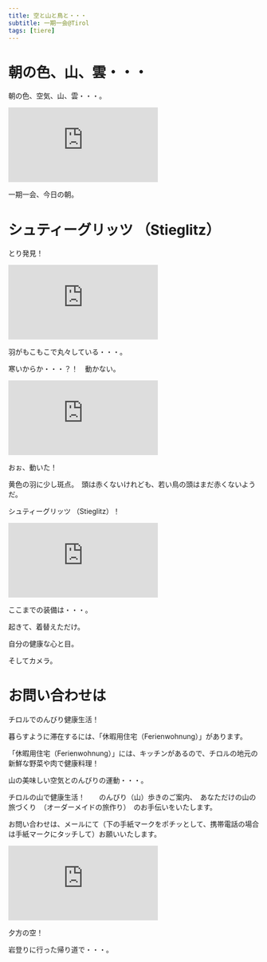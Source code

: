 ```yaml
---
title: 空と山と鳥と・・・   
subtitle: 一期一会@Tirol
tags: [tiere]
---
```


# 朝の色、山、雲・・・

朝の色、空気、山、雲・・・。

![20240918morgenbergwolken](https://piwigo.schickl.de/i.php?/upload/2024/09/21/20240921095854-e0fc4a22-me.jpg)

一期一会、今日の朝。


# シュティーグリッツ （Stieglitz）

とり発見！

![20240918stieglitz1](https://piwigo.schickl.de/i.php?/upload/2024/09/21/20240921095959-6dec48c3-me.jpg)

羽がもこもこで丸々している・・・。

寒いからか・・・？！　動かない。

![20240918stieglitz2](https://piwigo.schickl.de/i.php?/upload/2024/09/21/20240921100658-989ab2d6-me.jpg)

おぉ、動いた！

黄色の羽に少し斑点。　頭は赤くないけれども、若い鳥の頭はまだ赤くないようだ。

シュティーグリッツ （Stieglitz）！

![20240918stieglitz3](https://piwigo.schickl.de/i.php?/upload/2024/09/21/20240921100147-d5fecb9d-me.jpg)

ここまでの装備は・・・。

起きて、着替えただけ。

自分の健康な心と目。

そしてカメラ。


# お問い合わせは

チロルでのんびり健康生活！　

暮らすように滞在するには、「休暇用住宅（Ferienwohnung）」があります。　

「休暇用住宅（Ferienwohnung）」には、キッチンがあるので、チロルの地元の新鮮な野菜や肉で健康料理！

山の美味しい空気とのんびりの運動・・・。

チロルの山で健康生活！　　のんびり（山）歩きのご案内、　あなただけの山の旅づくり　（オーダーメイドの旅作り）　のお手伝いをいたします。

お問い合わせは、メールにて（下の手紙マークをポチッとして、携帯電話の場合は手紙マークにタッチして）お願いいたします。

![20240919](https://piwigo.schickl.de/i.php?/upload/2024/09/21/20240921100520-8e2dea09-me.jpg)

夕方の空！

岩登りに行った帰り道で・・・。
